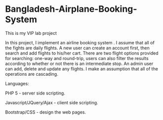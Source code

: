 # Bangladesh-Airplane-Booking-System
This is  my VIP lab project 

In this project, I implement an airline booking system . I assume that all of the fights are daily flights. A new user can create an account first, then search and add flights to his/her cart. There are two flight options provided for searching: one-way and round-trip, users can also filter the results according to whether or not there is an intermediate stop. An admin user can add, delete and update any flights. I make an assumption that all of the operations are cascading.

Languages:
<p>
  PHP 5 - server side scripting.
<p/> 
<p>
Javascript/JQuery/Ajax - client side scripting.
<p/>  
<p>
Bootstrap/CSS - design the web pages.
<p/>  

